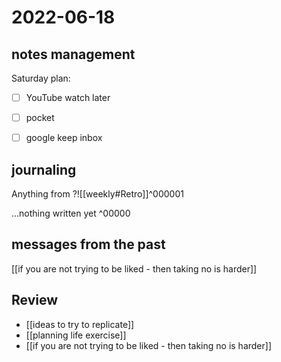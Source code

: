 # 2022-06-18

## notes management

Saturday plan:
 - [ ] YouTube watch later
 - [ ] pocket
 - [ ] google keep inbox


## journaling 

Anything from ?![[weekly#Retro]]^000001


...nothing written yet
^00000

## messages from the past
[[if you are not trying to be liked - then taking no is harder]]

## Review
- [[ideas to try to replicate]]
- [[planning life exercise]]
- [[if you are not trying to be liked - then taking no is harder]]